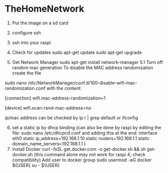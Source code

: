 # TheHomeNetwork

1. Put the image on a sd card
2. configure ssh
3. ssh into your raspi
4. Check for updates
sudo apt-get update
sudo apt-get upgrade

5. Get Network Manager
sudo apt-get install network-manager
5.1 Turn off random mac generation
  To disable the MAC address randomization create the file

sudo nano /etc/NetworkManager/conf.d/100-disable-wifi-mac-randomization.conf
with the content:

[connection]
wifi.mac-address-randomization=1
 
[device]
wifi.scan-rand-mac-address=no

ip/mac address can be checked by
ip r | grep default
or
ifconfig

6. set a static ip by dhcp binding
(can also be done by raspi by editing the file:
sudo nano /etc/dhcpcd.conf
and adding this at the end:
interface eth0
static ip_address=192.168.1.10
static routers=192.168.1.1
static domain_name_servers=192.168.1.1 
)
7. Install Docker
curl -fsSL get.docker.com -o get-docker.sh && sh get-docker.sh
(this command alone may not work for raspi 4; check compatibility)
Add user to docker group
  sudo usermod -aG docker ${USER}
  su - ${USER}
